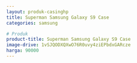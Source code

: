 ```yaml
---
layout: produk-casinghp
title: Superman Samsung Galaxy S9 Case
categories: samsung

# Produk
product-title: Superman Samsung Galaxy S9 Case
image-drive: 1vSJQODXQXwO76R0uvy4ziEPbdxGARcze
harga: 90000
---
```

